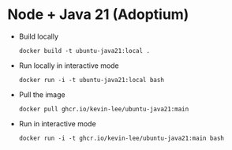 # Node + Java 21 (Adoptium)

* Build locally
  ```shell
  docker build -t ubuntu-java21:local .
  ```

* Run locally in interactive mode
  ```shell
  docker run -i -t ubuntu-java21:local bash
  ```

* Pull the image
  ```shell
  docker pull ghcr.io/kevin-lee/ubuntu-java21:main
  ```

* Run in interactive mode
  ```shell
  docker run -i -t ghcr.io/kevin-lee/ubuntu-java21:main bash
  ```
